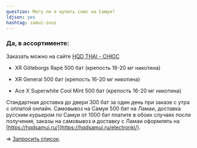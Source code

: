 ```yaml
---
question: Могу ли я купить снюс на Самуи?
ldjson: yes
hashtag: samui-snus
---
```


### Да, в ассортименте:

Заказать можно на сайте [HQD THAI - СНЮС](https://hqdsamui.ru)


* XR Göteborgs Rapé 500 бат (крепость 16-20 мг никотина)

* XR General 500 бат (крепость 16-20 мг никотина)

* Ace X Superwhite Cool Mint 500 бат (крепость 16-20 мг никотина)

Стандартная доставка до двери 300 бат за один день при заказе с утра с оплатой онлайн. Самовывоз на Самуи 500 бат на Ламаи, доставка русским курьером по Самуи от  1000 бат платите в обоих случаях после получения,  заказы на самовывоз и доставку с Ламаи оформлять на [https://hqdsamui.ru/](https://hqdsamui.ru/electronki/).

=> [Запросить список](https://t.me/kolesnikov1988).
